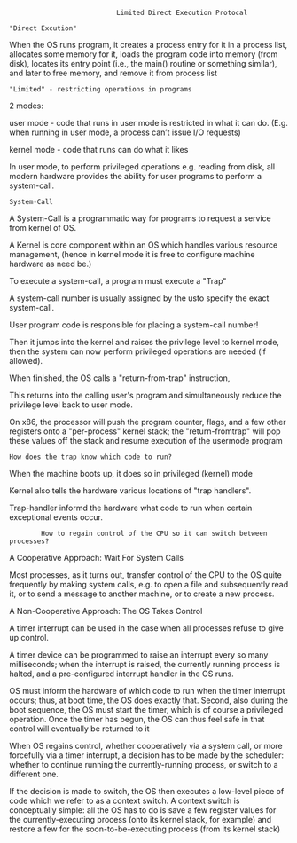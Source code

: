 
                               Limited Direct Execution Protocal

    "Direct Excution"

When the OS runs program, it creates a process entry for it in a process list, 
allocates some memory for it, loads the program code into memory (from disk), locates its entry point (i.e., the main() routine or something similar), and later to free memory, and remove it from process list

    "Limited" - restricting operations in programs

2 modes:

user mode - code that runs in user mode is restricted in what it can do. 
(E.g. when running in user mode, a process can’t issue I/O requests)

kernel mode - code that runs can do what it likes

In user mode, to perform privileged operations e.g. reading from disk, 
all modern hardware provides the ability for user programs to perform a system-call.

    System-Call

A System-Call is a programmatic way for programs to request a service from kernel of OS.

A Kernel is core component within an OS which handles various resource management, 
(hence in kernel mode it is free to configure machine hardware as need be.)

To execute a system-call, a program must execute a "Trap"

A system-call number is usually assigned by the usto specify the exact system-call. 

User program code is responsible for placing a system-call number!

Then it jumps into the kernel and raises the privilege level to kernel mode,
then the system can now perform privileged operations are needed (if allowed).

When finished, the OS calls a "return-from-trap" instruction, 

This returns into the calling user's program and simultaneously reduce the privilege level back to user mode.

On x86, the processor will push the program counter, flags, and a few other registers onto a "per-process" kernel stack; the "return-fromtrap" will pop these values off the stack and resume execution of the usermode program

    How does the trap know which code to run? 

When the machine boots up, it does so in privileged (kernel) mode

Kernel also tells the hardware various locations of "trap handlers".

Trap-handler informd the hardware what code to run when certain exceptional events occur. 


            How to regain control of the CPU so it can switch between processes?

  
  A Cooperative Approach: Wait For System Calls

Most processes, as it turns out, transfer control of the CPU to the OS quite frequently by making system calls, e.g. to open a file and subsequently read it, or to send a message to another
machine, or to create a new process.


   A Non-Cooperative Approach: The OS Takes Control

A timer interrupt can be used in the case when all processes refuse to give up control.

A timer device can be programmed to raise an interrupt every
so many milliseconds; when the interrupt is raised, the currently running
process is halted, and a pre-configured interrupt handler in the OS runs.

OS must inform the hardware of which code to run when the timer interrupt occurs; thus,
at boot time, the OS does exactly that. Second, also during the boot sequence, the OS must start the timer, which is of course a privileged operation. Once the timer has begun, the OS can thus feel safe in that control will eventually be returned to it

When OS regains control, whether cooperatively via a system
call, or more forcefully via a timer interrupt, a decision has to be
made by the scheduler: whether to continue running the currently-running process, or
switch to a different one.

If the decision is made to switch, the OS then executes a low-level
piece of code which we refer to as a context switch. A context switch is
conceptually simple: all the OS has to do is save a few register values
for the currently-executing process (onto its kernel stack, for example)
and restore a few for the soon-to-be-executing process (from its kernel
stack)




